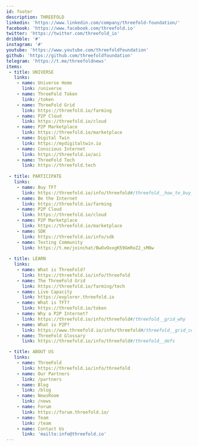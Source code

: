 ```yaml
---
id: footer
description: THREEFOLD
linkedin: 'https://www.linkedin.com/company/threefold-foundation/'
facebook: 'https://www.facebook.com/threefold.io'
twitter: 'https://twitter.com/threefold_io'
dribbble: '#'
instagram: '#'
youtube: 'https://www.youtube.com/threefoldfoundation'
github: 'https://github.com/threefoldfoundation'
telegram: 'https://t.me/threefoldnews'
items:
 - title: UNIVERSE
   links:
    - name: Universe Home
      link: /universe
    - name: ThreeFold Token
      link: /token
    - name: ThreeFold Grid
      link: https://threefold.io/farming
    - name: P2P Cloud
      link: https://threefold.io/cloud
    - name: P2P Marketplace
      link: https://threefold.io/marketplace
    - name: Digital Twin
      link: https://mydigitaltwin.io
    - name: Conscious Internet
      link: https://threefold.io/aci
    - name: ThreeFold Tech
      link: https://threefold.tech
  
 - title: PARTICIPATE
   links:
    - name: Buy TFT
      link: https://threefold.io/info/threefold#/threefold__how_to_buy_and_sell
    - name: Be the Internet
      link: https://threefold.io/farming
    - name: P2P Cloud
      link: https://threefold.io/cloud
    - name: P2P Marketplace
      link: https://threefold.io/marketplace
    - name: SDK
      link: https://threefold.io/info/sdk
    - name: Testing Community
      link: https://t.me/joinchat/BwOvOxxgK59GmRoZ2_sM0w
 
 - title: LEARN
   links:
    - name: What is ThreeFold?
      link: https://threefold.io/info/threefold
    - name: The ThreeFold Grid
      link: https://threefold.io/farming/tech
    - name: Live Capacity
      link: https://explorer.threefold.io
    - name: What is TFT?
      link: https://threefold.io/token
    - name: Why a P2P Internet?
      link: https://threefold.io/info/threefold#/threefold__grid_why
    - name: What is P2P?
      link: https://www.threefold.io/info/threefold#/threefold__grid_compare
    - name: ThreeFold Glossary
      link: https://threefold.io/info/threefold#/threefold__defs

 - title: ABOUT US
   links:
    - name: ThreeFold
      link: https://threefold.io/info/threefold
    - name: Our Partners
      link: /partners
    - name: Blog
      link: /blog
    - name: NewsRoom
      link: /news
    - name: Forum
      link: https://forum.threefold.io/
    - name: Team
      link: /team
    - name: Contact Us
      link: 'mailto:info@threefold.io'
---
```



<!-- [Terms & Conditions](https://threefold.io/info/legal#/legal__terms_conditions_websites) | [Privacy Policy](https://threefold.io/info/legal#/legal__privacypolicy) | [Impressum]()

<br/>
&#xA9; 2021 ThreeFold, All rights reserved. -->
